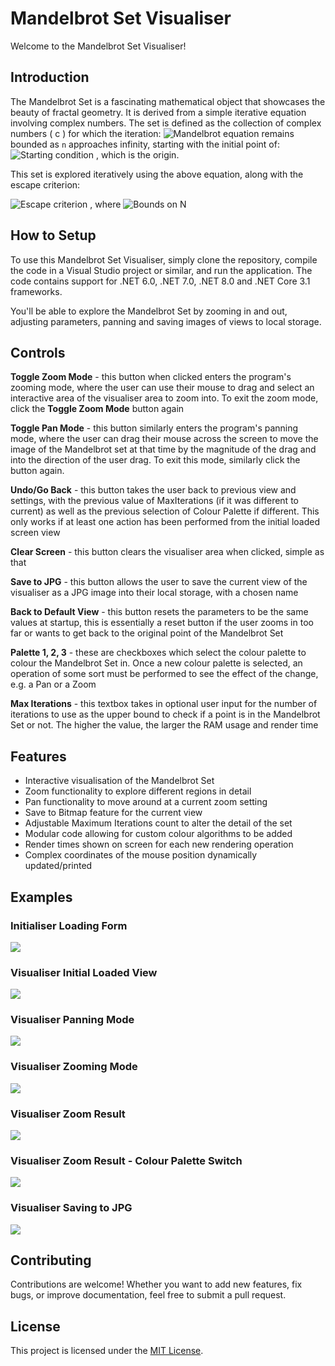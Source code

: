 # Mandelbrot Set Visualiser

Welcome to the Mandelbrot Set Visualiser! 

## Introduction

The Mandelbrot Set is a fascinating mathematical object that showcases the beauty of fractal geometry. It is derived from a simple iterative equation involving complex numbers. The set is defined as the collection of complex numbers \( c \) for which the iteration:
![Mandelbrot equation](https://latex.codecogs.com/png.image?\dpi{110}&space;\bg_white&space;z_{n&plus;1}&space;=&space;z_{n}^2&space;&plus;&space;c)
remains bounded as `n` approaches infinity, starting with the initial point of: ![Starting condition](https://latex.codecogs.com/png.image?\dpi{110}&space;\bg_white&space;z_{0}&space;=&space;0&space;&space;+0i) , which is the origin.

This set is explored iteratively using the above equation, along with the escape criterion:

![Escape criterion](https://latex.codecogs.com/png.image?\dpi{110}&space;\bg_white&space;|z_n|&space;\leq&space;2) , where ![Bounds on N](https://latex.codecogs.com/png.image?\dpi{100}&space;\bg_white&space;0&space;<&space;n\leq&space;MaxIterations)
## How to Setup

To use this Mandelbrot Set Visualiser, simply clone the repository, compile the code in a Visual Studio project or similar, and run the application. The code contains support for .NET 6.0, .NET 7.0, .NET 8.0 and .NET Core 3.1 frameworks.

You'll be able to explore the Mandelbrot Set by zooming in and out, adjusting parameters, panning and saving images of views to local storage.

## Controls

**Toggle Zoom Mode** - this button when clicked enters the program's zooming mode, where the user can use their mouse to drag and select an interactive area of the visualiser area to zoom into. To exit the zoom mode, click the **Toggle Zoom Mode** button again

**Toggle Pan Mode** - this button similarly enters the program's panning mode, where the user can drag their mouse across the screen to move the image of the Mandelbrot set at that time by the magnitude of the drag and into the direction of the user drag. To exit this mode, similarly click the button again.

**Undo/Go Back** - this button takes the user back to previous view and settings, with the previous value of MaxIterations (if it was different to current) as well as the previous selection of Colour Palette if different. This only works if at least one action has been performed from the initial loaded screen view

**Clear Screen** - this button clears the visualiser area when clicked, simple as that

**Save to JPG** - this button allows the user to save the current view of the visualiser as a JPG image into their local storage, with a chosen name

**Back to Default View** - this button resets the parameters to be the same values at startup, this is essentially a reset button if the user zooms in too far or wants to get back to the original point of the Mandelbrot Set

**Palette 1, 2, 3** - these are checkboxes which select the colour palette to colour the Mandelbrot Set in. Once a new colour palette is selected, an operation of some sort must be performed to see the effect of the change, e.g. a Pan or a Zoom

**Max Iterations** - this textbox takes in optional user input for the number of iterations to use as the upper bound to check if a point is in the Mandelbrot Set or not. The higher the value, the larger the RAM usage and render time


## Features

- Interactive visualisation of the Mandelbrot Set
- Zoom functionality to explore different regions in detail
- Pan functionality to move around at a current zoom setting
- Save to Bitmap feature for the current view
- Adjustable Maximum Iterations count to alter the detail of the set
- Modular code allowing for custom colour algorithms to be added
- Render times shown on screen for each new rendering operation
- Complex coordinates of the mouse position dynamically updated/printed
## Examples

### Initialiser Loading Form
<img src="/UI/Initialiser.png"></img>

### Visualiser Initial Loaded View
<img src="/UI/Visualiser_UI.png"></img>

### Visualiser Panning Mode
<img src="/UI/Visualiser_UI_Panning.png"></img>

### Visualiser Zooming Mode
<img src="/UI/Visualiser_UI_Zooming.png"></img>

### Visualiser Zoom Result
<img src="/UI/Visualiser_UI_Zoomed.png"></img>

### Visualiser Zoom Result - Colour Palette Switch
<img src="/UI/Visualiser_UI_Zooming_ColourPalette.png"></img>

### Visualiser Saving to JPG
<img src="/UI/Visualiser_UI_Saving.png"></img>

## Contributing

Contributions are welcome! Whether you want to add new features, fix bugs, or improve documentation, feel free to submit a pull request.

## License

This project is licensed under the [MIT License](LICENSE).
